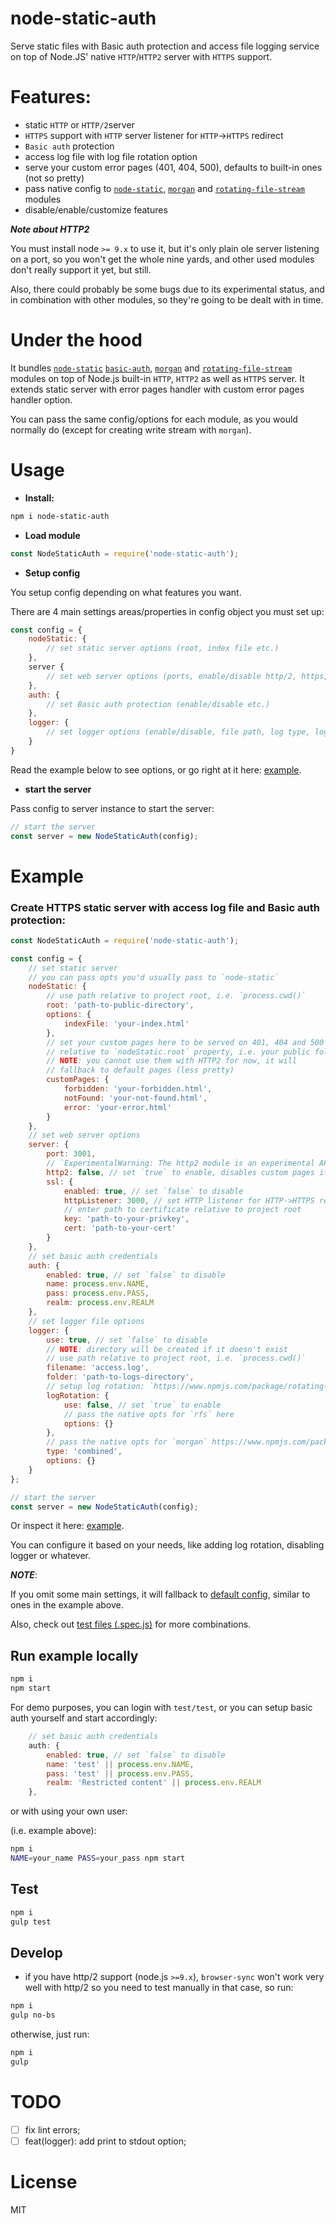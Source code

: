 # node-static-auth
Serve static files with Basic auth protection and access file logging service on top of Node.JS' native `HTTP`/`HTTP2` server with `HTTPS` support.

# Features:

- static `HTTP` or `HTTP/2`server
- `HTTPS` support with `HTTP` server listener for `HTTP`->`HTTPS` redirect
- `Basic auth` protection
- access log file with log file rotation option
- serve your custom error pages (401, 404, 500), defaults to built-in ones (not so pretty)
- pass native config to [`node-static`](https://www.npmjs.com/package/node-static), [`morgan`](https://www.npmjs.com/package/morgan) and [`rotating-file-stream`](https://npmjs.com/package/rotating-file-stream) modules
- disable/enable/customize features

___Note about HTTP2___

You must install node `>= 9.x` to use it, but it's only plain ole server listening on a port, so you won't get the whole nine yards, and other used modules don't really support it yet, but still.

Also, there could probably be some bugs due to its experimental status, and in combination with other modules, so they're going to be dealt with in time.

# Under the hood

It bundles [`node-static`](https://www.npmjs.com/package/node-static) [`basic-auth`](https://www.npmjs.com/package/basic-auth), [`morgan`](https://www.npmjs.com/package/morgan) and [`rotating-file-stream`](https://npmjs.com/package/rotating-file-stream) modules on top of Node.js built-in `HTTP`, `HTTP2` as well as `HTTPS` server. It extends static server with error pages handler with custom error pages handler option.

You can pass the same config/options for each module, as you would normally do (except for creating write stream with `morgan`).


# Usage

- __Install:__

```bash
npm i node-static-auth
```

- __Load module__

```js
const NodeStaticAuth = require('node-static-auth');
```

- __Setup config__

You setup config depending on what features you want.

There are 4 main settings areas/properties in config object you must set up:

```js
const config = {
	nodeStatic: {
		// set static server options (root, index file etc.)
	},
	server {
		// set web server options (ports, enable/disable http/2, https, http->https, custom pages etc.)
	},
	auth: {
		// set Basic auth protection (enable/disable etc.)
	},
	logger: {
		// set logger options (enable/disable, file path, log type, log rotation etc.)
	}
}
```
Read the example below to see options, or go right at it here: [example](example/app.js).

- __start the server__

Pass config to server instance to start the server:

```js
// start the server
const server = new NodeStaticAuth(config);
```

# Example

### Create HTTPS static server with access log file and Basic auth protection:

```js
const NodeStaticAuth = require('node-static-auth');

const config = {
    // set static server
    // you can pass opts you'd usually pass to `node-static`
    nodeStatic: {
        // use path relative to project root, i.e. `process.cwd()`
        root: 'path-to-public-directory',        
        options: {
            indexFile: 'your-index.html'
        },
        // set your custom pages here to be served on 401, 404 and 500
        // relative to `nodeStatic.root` property, i.e. your public folder
        // NOTE: you cannot use them with HTTP2 for now, it will
        // fallback to default pages (less pretty)
        customPages: {
            forbidden: 'your-forbidden.html',
            notFound: 'your-not-found.html',
            error: 'your-error.html'
        }
    },
    // set web server options
    server: {
        port: 3001,
        // `ExperimentalWarning: The http2 module is an experimental API.`
        http2: false, // set `true` to enable, disables custom pages if set
        ssl: {
            enabled: true, // set `false` to disable
            httpListener: 3000, // set HTTP listener for HTTP->HTTPS redirect
            // enter path to certificate relative to project root
            key: 'path-to-your-privkey',
            cert: 'path-to-your-cert'
        }
    },
    // set basic auth credentials
    auth: {
        enabled: true, // set `false` to disable
        name: process.env.NAME,
        pass: process.env.PASS,
        realm: process.env.REALM
    },
    // set logger file options
    logger: {
        use: true, // set `false` to disable
        // NOTE: directory will be created if it doesn't exist
        // use path relative to project root, i.e. `process.cwd()`
        filename: 'access.log',
        folder: 'path-to-logs-directory',
        // setup log rotation: `https://www.npmjs.com/package/rotating-file-stream`
        logRotation: {
            use: false, // set `true` to enable
            // pass the native opts for `rfs` here
            options: {}
        },
        // pass the native opts for `morgan` https://www.npmjs.com/package/morgan
        type: 'combined',        
        options: {}
    }
};

// start the server
const server = new NodeStaticAuth(config);
```

Or inspect it here: [example](example/app.js).

You can configure it based on your needs, like adding log rotation, disabling logger or whatever.

___NOTE___:

If you omit some main settings, it will fallback to [default config](src/server/default-config.js), similar to ones in the example above.

Also, check out [test files (.spec.js)](src/) for more combinations.

## Run example locally

```bash
npm i
npm start
```
For demo purposes, you can login with `test/test`, or you can setup basic auth yourself and start accordingly:

```js
    // set basic auth credentials
    auth: {
        enabled: true, // set `false` to disable
        name: 'test' || process.env.NAME,
        pass: 'test' || process.env.PASS,
        realm: 'Restricted content' || process.env.REALM
    },
```
or with using your own user:

 (i.e. example above):
```bash
npm i
NAME=your_name PASS=your_pass npm start
```

## Test
```bash
npm i
gulp test
```

## Develop

- if you have http/2 support (node.js `>=9.x`), `browser-sync` won't work very well with http/2 so you need to test manually in that case, so run:

```bash
npm i
gulp no-bs
```
otherwise, just run:

```bash
npm i
gulp
```

# TODO

- [ ] fix lint errors;
- [ ] feat(logger): add print to stdout option;

# License
MIT

